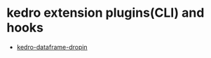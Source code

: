 # kedro extension plugins(CLI) and hooks


+ [kedro-dataframe-dropin](https://github.com/mzjp2/kedro-dataframe-dropin)